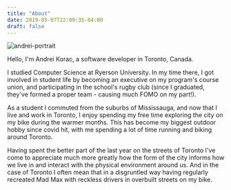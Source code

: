 ```yaml
---
title: "About"
date: 2019-05-07T22:09:35-04:00
draft: false
---
```


![andrei-portrait](/portrait.png "portrait")

Hello, I'm Andrei Korac, a software developer in Toronto, Canada.

I studied Computer Science at Ryerson University. In my time there, I got involved in student life by becoming an executive on my program's course union, and participating in the school's rugby club (since I graduated, they've formed a proper team - causing much FOMO on my part!).

As a student I commuted from the suburbs of Mississauga, and now that I live and work in Toronto, I enjoy spending my free time exploring the city on my bike during the warmer months. This has become my biggest outdoor hobby since covid hit, with me spending a lot of time running and biking around Toronto.

Having spent the better part of the last year on the streets of Toronto I've come to appreciate much more greatly how the form of the city informs how we live in and interact with the physical environment around us. And in the case of Toronto I often mean that in a disgruntled way having regularly recreated Mad Max with reckless drivers in overbuilt streets on my bike.